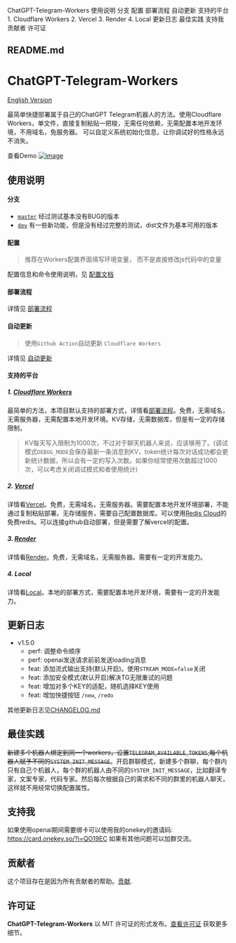 ChatGPT-Telegram-Workers 使用说明 分支 配置 部署流程 自动更新 支持的平台 1\. Cloudflare Workers 2\. Vercel 3\. Render 4\. Local 更新日志 最佳实践 支持我 贡献者 许可证

##  README.md

# ChatGPT-Telegram-Workers

[English Version](/TBXark/ChatGPT-Telegram-Workers/blob/master/doc/en/README.md)

最简单快捷部署属于自己的ChatGPT Telegram机器人的方法。使用Cloudflare Workers，单文件，直接复制粘贴一把梭，无需任何依赖，无需配置本地开发环境，不用域名，免服务器。 可以自定义系统初始化信息，让你调试好的性格永远不消失。

查看Demo [![image](/TBXark/ChatGPT-Telegram-Workers/raw/master/doc/demo.jpg)](/TBXark/ChatGPT-Telegram-Workers/blob/master/doc/demo.jpg)

## 使用说明

#### 分支

  * [`master`](https://github.com/TBXark/ChatGPT-Telegram-Workers/tree/master) 经过测试基本没有BUG的版本
  * [`dev`](https://github.com/TBXark/ChatGPT-Telegram-Workers/tree/dev) 有一些新功能，但是没有经过完整的测试，dist文件为基本可用的版本



#### 配置

> 推荐在Workers配置界面填写环境变量， 而不是直接修改js代码中的变量

配置信息和命令使用说明，见 [配置文档](/TBXark/ChatGPT-Telegram-Workers/blob/master/doc/CONFIG.md)

#### 部署流程

详情见 [部署流程](/TBXark/ChatGPT-Telegram-Workers/blob/master/doc/DEPLOY.md)

#### 自动更新

> 使用`Github Action`自动更新 `Cloudflare Workers`

详情见 [自动更新](/TBXark/ChatGPT-Telegram-Workers/blob/master/doc/ACTION.md)

#### 支持的平台

##### 1\. [Cloudflare Workers](https://workers.cloudflare.com/)

最简单的方法，本项目默认支持的部署方式，详情看[部署流程](/TBXark/ChatGPT-Telegram-Workers/blob/master/doc/DEPLOY.md)。免费，无需域名，无需服务器，无需配置本地开发环境。KV存储，无需数据库，但是有一定的存储限制，

> KV每天写入限制为1000次，不过对于聊天机器人来说，应该够用了。(调试模式`DEBUG_MODE`会保存最新一条消息到KV，token统计每次对话成功都会更新统计数据，所以会有一定的写入次数。如果你经常使用次数超过1000次，可以考虑关闭调试模式和者使用统计)

##### 2\. [Vercel](https://vercel.com/)

详情看[Vercel](/TBXark/ChatGPT-Telegram-Workers/blob/master/adapter/vercel/README.md)。免费，无需域名，无需服务器。需要配置本地开发环境部署，不能通过复制粘贴部署。无存储服务，需要自己配置数据库。可以使用[Redis Cloud](https://redis.com)的免费redis。可以连接github自动部署，但是需要了解vercel的配置。

##### 3\. [Render](https://render.com/)

详情看[Render](/TBXark/ChatGPT-Telegram-Workers/blob/master/adapter/render)。免费，无需域名，无需服务器。需要有一定的开发能力。

##### 4\. Local

详情看[Local](/TBXark/ChatGPT-Telegram-Workers/blob/master/adapter/local/README.md)。本地的部署方式，需要配置本地开发环境，需要有一定的开发能力。

## 更新日志

  * v1.5.0 
    * perf: 调整命令顺序
    * perf: openai发送请求前前发送loading消息
    * feat: 添加流式输出支持(默认开启)。使用`STREAM_MODE=false`关闭
    * feat: 添加安全模式(默认开启)解决TG无限重试的问题
    * feat: 增加对多个KEY的适配，随机选择KEY使用
    * feat: 增加快捷按钮 `/new`, `/redo`



其他更新日志见[CHANGELOG.md](/TBXark/ChatGPT-Telegram-Workers/blob/master/doc/CHANGELOG.md)

## 最佳实践

~~新建多个机器人绑定到同一个workers，设置`TELEGRAM_AVAILABLE_TOKENS`,每个机器人赋予不同的`SYSTEM_INIT_MESSAGE`~~。开启群聊模式，新建多个群聊，每个群内只有自己个机器人，每个群的机器人由不同的`SYSTEM_INIT_MESSAGE`，比如翻译专家，文案专家，代码专家。然后每次根据自己的需求和不同的群里的机器人聊天，这样就不用经常切换配置属性。

## 支持我

如果使用openai期间需要绑卡可以使用我的onekey的邀请码: <https://card.onekey.so/?i=QO19EC> 如果有其他问题可以加群交流。

## 贡献者

这个项目存在是因为所有贡献者的帮助。[贡献](https://github.com/tbxark/ChatGPT-Telegram-Workers/graphs/contributors).

## 许可证

**ChatGPT-Telegram-Workers** 以 MIT 许可证的形式发布。[查看许可证](/TBXark/ChatGPT-Telegram-Workers/blob/master/LICENSE) 获取更多细节。
